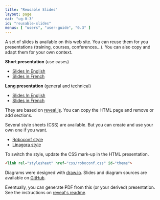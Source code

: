 ```yaml
---
title: "Reusable Slides"
layout: page
cat: "ug-0-3"
id: "reusable-slides"
menus: [ "users", "user-guide", "0.3" ]
---
```


A set of slides is available on this web site.
You can reuse them for you presentations (training, courses, conferences...).
You can also copy and adapt them for your own context.

**Short presentation** (use cases)

* [Slides In English](/slides/general/roboconf-use-cases.html)
* [Slides in French](/slides/general/cas-d-usage-de-roboconf.html)

**Long presentation** (general and technical)

* [Slides In English](/slides/general/roboconf-presentation.html)
* [Slides in French](/slides/general/presentation-roboconf.html)

They are based on [reveal.js](http://lab.hakim.se/reveal-js).
You can copy the HTML page and remove or add sections.

Several style sheets (CSS) are available.
But you can create and use your own one if you want.

* [Roboconf style](/slides/general/css/roboconf.css)
* [Linagora style](/slides/general/css/linagora.css)

To switch the style, update the CSS mark-up in the HTML presentation.

```html
<link rel="stylesheet" href="css/roboconf.css" id="theme">
```

Diagrams were designed with [draw.io](https://www.draw.io).
Slides and diagram sources are available on [GitHub](https://github.com/roboconf/roboconf.github.io/).

Eventually, you can generate PDF from this (or your derived) presentation.
See the instructions on [reveal's readme](https://github.com/hakimel/reveal.js#pdf-export).
